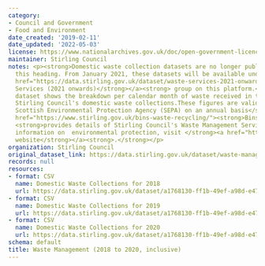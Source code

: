 ```yaml
---
category:
- Council and Government
- Food and Environment
date_created: '2019-02-11'
date_updated: '2022-05-03'
license: https://www.nationalarchives.gov.uk/doc/open-government-licence/version/3/
maintainer: Stirling Council
notes: <p><strong>Domestic waste collection datasets are no longer published under
  this heading. From January 2021, these datasets will be available under the </strong><a
  href="https://data.stirling.gov.uk/dataset/waste-services-2021-onwards"><strong>Waste
  Services (2021 onwards)</strong></a><strong> group on this platform.</strong>\r\n\r\n<strong>This
  dataset shows the breakdown per calendar month of waste received in tonnage from
  Stirling Council's domestic waste collections.These figures are validated by the
  Scottish Environmental Protection Agency (SEPA) on an annual basis</strong> \r\n\r\n<a
  href="https://www.stirling.gov.uk/bins-waste-recycling/"><strong>Bins &amp; Recycling</strong></a>
  <strong>provides details of Stirling Council's Waste Management Services.</strong>\r\n\r\n<strong>For
  information on  environmental protection, visit </strong><a href="https://www.sepa.org.uk/"><strong>SEPA's
  website</strong></a><strong>.</strong></p>
organization: Stirling Council
original_dataset_link: https://data.stirling.gov.uk/dataset/waste-management
records: null
resources:
- format: CSV
  name: Domestic Waste Collections for 2018
  url: https://data.stirling.gov.uk/dataset/a1768130-ff1b-49ef-a98d-e474ab8a94e0/resource/1dc20298-7291-4937-ad19-6e66566b8d6c/download/20190322-waste-management-january-to-december-2018.csv
- format: CSV
  name: Domestic Waste Collections for 2019
  url: https://data.stirling.gov.uk/dataset/a1768130-ff1b-49ef-a98d-e474ab8a94e0/resource/d5fa214b-1cd3-4b4d-9624-f91e302ba1d2/download/20200116-waste-management-january-to-december-2019.csv
- format: CSV
  name: Domestic Waste Collections for 2020
  url: https://data.stirling.gov.uk/dataset/a1768130-ff1b-49ef-a98d-e474ab8a94e0/resource/22683cc9-d7fc-4a87-8001-c9dc4e4e4a62/download/20210115-waste-management-january-to-december-2020.csv
schema: default
title: Waste Management (2018 to 2020, inclusive)
---
```

